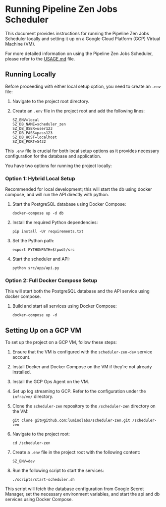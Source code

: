 # Running Pipeline Zen Jobs Scheduler

This document provides instructions for running the Pipeline Zen Jobs Scheduler locally and 
setting it up on a Google Cloud Platform (GCP) Virtual Machine (VM).

For more detailed information on using the Pipeline Zen Jobs Scheduler, 
please refer to the [USAGE.md](USAGE.md) file.

## Running Locally

Before proceeding with either local setup option, you need to create an `.env` file:

1. Navigate to the project root directory.

2. Create an `.env` file in the project root and add the following lines:
   ```
   SZ_ENV=local
   SZ_DB_NAME=scheduler_zen
   SZ_DB_USER=user123
   SZ_DB_PASS=pass123
   SZ_DB_HOST=localhost
   SZ_DB_PORT=5432
   ```

This `.env` file is crucial for both local setup options as it provides necessary configuration 
for the database and application.

You have two options for running the project locally:

### Option 1: Hybrid Local Setup

Recommended for local development; 
this will start the db using docker compose, and will run the API directly with python.

1. Start the PostgreSQL database using Docker Compose:
   ```
   docker-compose up -d db
   ```

2. Install the required Python dependencies:
   ```
   pip install -Ur requirements.txt
   ```

3. Set the Python path:
   ```
   export PYTHONPATH=$(pwd)/src
   ```

4. Start the scheduler and API:
   ```
   python src/app/api.py
   ```

### Option 2: Full Docker Compose Setup

This will start both the PostgreSQL database and the API service using docker compose.

1. Build and start all services using Docker Compose:
   ```
   docker-compose up -d
   ```

## Setting Up on a GCP VM

To set up the project on a GCP VM, follow these steps:

1. Ensure that the VM is configured with the `scheduler-zen-dev` service account.

2. Install Docker and Docker Compose on the VM if they're not already installed.

3. Install the GCP Ops Agent on the VM.

4. Set up log streaming to GCP. Refer to the configuration under the `infra/vm/` directory.

5. Clone the `scheduler-zen` repository to the `/scheduler-zen` directory on the VM:
   ```
   git clone git@github.com:luminolabs/scheduler-zen.git /scheduler-zen
   ```

6. Navigate to the project root:
   ```
   cd /scheduler-zen
   ```

7. Create a `.env` file in the project root with the following content:
   ```
   SZ_ENV=dev
   ```
8. Run the following script to start the services:
   ```
   ./scripts/start-scheduler.sh
   ```

This script will fetch the database configuration from Google Secret Manager, 
set the necessary environment variables, and start the api and db services using Docker Compose.